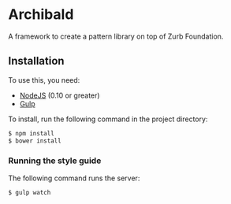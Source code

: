 # Archibald

A framework to create a pattern library on top of Zurb Foundation.

## Installation

To use this, you need:

- [NodeJS](https://nodejs.org/en/) (0.10 or greater)
- [Gulp](https://github.com/gulpjs/gulp/blob/master/docs/getting-started.md)

To install, run the following command in the project directory:
```bash
$ npm install
$ bower install
```

### Running the style guide

The following command runs the server:

```bash
$ gulp watch
```
